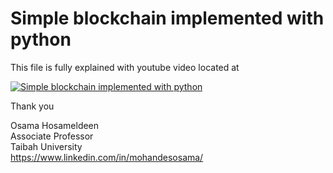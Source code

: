 # Simple blockchain implemented with python
This file is fully explained with youtube video located at 

[![Simple blockchain implemented with python](https://img.youtube.com/vi/IyyxpkEM9Lk/0.jpg)](https://www.youtube.com/watch?v=IyyxpkEM9Lk)

Thank you  
  
Osama Hosameldeen  
Associate Professor  
Taibah University  
https://www.linkedin.com/in/mohandesosama/
